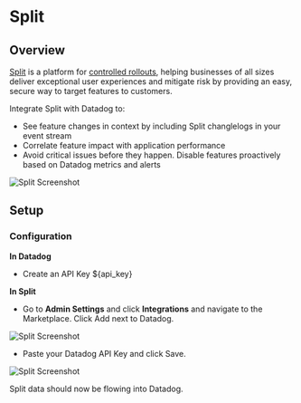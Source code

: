 # Split

## Overview

<a href="http://www.split.io">Split</a> is a platform for <a href="http://www.split.io/articles/controlled-rollout">controlled rollouts</a>, helping businesses of all sizes deliver exceptional user experiences and mitigate risk by providing an easy, secure way to target features to customers.

Integrate Split with Datadog to:
* See feature changes in context by including Split changlelogs in your event stream
* Correlate feature impact with application performance
* Avoid critical issues before they happen. Disable features proactively based on Datadog metrics and alerts

![Split Screenshot](https://raw.githubusercontent.com/DataDog/integrations-extras/ilan/split/split/images/split-screenshot.png)

## Setup

### Configuration

**In Datadog**<br/>

* Create an API Key <span class="hidden-api-key">${api_key}</span>

**In Split**<br/>

* Go to **Admin Settings** and click **Integrations** and navigate to the Marketplace. Click Add next to Datadog.<br/>

![Split Screenshot](https://raw.githubusercontent.com/DataDog/integrations-extras/ilan/split/split/images/in-split.png)

* Paste your Datadog API Key and click Save.

![Split Screenshot](https://raw.githubusercontent.com/DataDog/integrations-extras/ilan/split/split/images/integrations-datadog.png)

Split data should now be flowing into Datadog.
